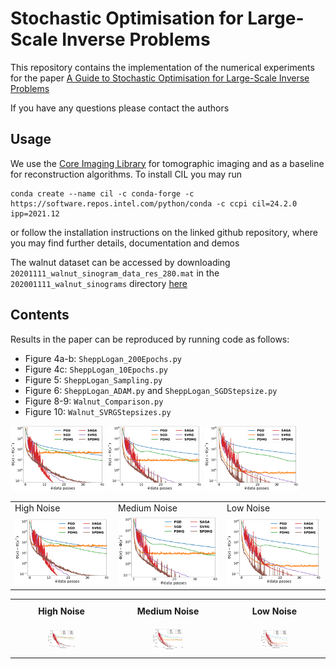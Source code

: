 # Stochastic Optimisation for Large-Scale Inverse Problems

This repository contains the implementation of the numerical experiments for the paper [A Guide to Stochastic Optimisation for Large-Scale Inverse Problems](https://arxiv.org/abs/2406.06342)

If you have any questions please contact the authors

## Usage

We use the [Core Imaging Library](https://github.com/TomographicImaging/CIL) for tomographic imaging and as a baseline for reconstruction algorithms. To install CIL you may run
```
conda create --name cil -c conda-forge -c https://software.repos.intel.com/python/conda -c ccpi cil=24.2.0 ipp=2021.12
```

or follow the installation instructions on the linked github repository, where you may find further details, documentation and demos

The walnut dataset can be accessed by downloading `20201111_walnut_sinogram_data_res_280.mat` in the `202001111_walnut_sinograms` directory [here](https://zenodo.org/records/4279549)

## Contents

Results in the paper can be reproduced by running code as follows:

* Figure 4a-b:  `SheppLogan_200Epochs.py`
* Figure 4c: `SheppLogan_10Epochs.py`
* Figure 5: `SheppLogan_Sampling.py`
* Figure 6: `SheppLogan_ADAM.py` and `SheppLogan_SGDStepsize.py`
* Figure 8-9: `Walnut_Comparison.py`
* Figure 10: `Walnut_SVRGStepsizes.py`


<p float="left">
  <img src="figures/WalnutFinal_50Intensity60Subsets_40EpochsDiffYlim.png" style = "width: 30%" />
  <img src="figures/WalnutFinal_250Intensity60Subsets_40EpochsDiffYlim.png" style = "width: 30%" /> 
  <img src="figures/WalnutFinal_5000Intensity60Subsets_40EpochsDiffYlim.png" style = "width: 30%" />
</p>


<table>
  <tr>
    <td>High Noise</td>
     <td>Medium Noise</td>
     <td>Low Noise</td>
  </tr>
  <tr>
      <td><img src="figures/WalnutFinal_50Intensity60Subsets_40EpochsDiffYlim.png" width="300" /></td>
  <td><img src="figures/WalnutFinal_250Intensity60Subsets_40EpochsDiffYlim.png" width="300" /></td> 
  <td><img src="figures/WalnutFinal_5000Intensity60Subsets_40EpochsDiffYlim.png" width="300" /></td>
  </tr>
 </table>

<!-- | High Noise | Medium Noise | Low Noise | 
| --- | --- | --- |
| ![High Noise](figures/WalnutFinal_50Intensity60Subsets_40EpochsDiffYlim.png "high noise")| ![Medium NOise](figures/WalnutFinal_250Intensity60Subsets_40EpochsDiffYlim.png "medium noise")| ![Low Noise](figures/WalnutFinal_5000Intensity60Subsets_40EpochsDiffYlim.png "low noise")| -->

<!-- <style>
  table {
    border-collapse: collapse;
  }
  table, th, td {
    border: none;
  }
  th, td {
    padding: 10px;
    text-align: center;
  }
</style>

<table>
  <tr>
    <th>High Noise</th>
    <th>Medium Noise</th>
    <th>Low Noise</th>
  </tr>
  <tr>
    <td><img src="figures/WalnutFinal_50Intensity60Subsets_40EpochsDiffYlim.png" alt="high noise" style="width: 30%;"></td>
    <td><img src="figures/WalnutFinal_250Intensity60Subsets_40EpochsDiffYlim.png" alt="medium noise" style="width: 30%;"></td>
    <td><img src="figures/WalnutFinal_5000Intensity60Subsets_40EpochsDiffYlim.png" alt="low noise" style="width: 30%;"></td>
  </tr>
</table> -->


<!-- ![High Noise](figures/WalnutFinal_50Intensity60Subsets_40EpochsDiffYlim.png "high noise") ![Medium NOise](figures/WalnutFinal_250Intensity60Subsets_40EpochsDiffYlim.png "medium noise")  ![Low Noise](figures/WalnutFinal_5000Intensity60Subsets_40EpochsDiffYlim.png "low noise") -->

<table style="border-collapse: collapse; width: 100%;">
  <tr>
    <th style="border: none; padding: 10px; text-align: center;">High Noise</th>
    <th style="border: none; padding: 10px; text-align: center;">Medium Noise</th>
    <th style="border: none; padding: 10px; text-align: center;">Low Noise</th>
  </tr>
  <tr>
    <td style="border: none; padding: 10px; text-align: center;">
      <img src="figures/WalnutFinal_50Intensity60Subsets_40EpochsDiffYlim.png" alt="high noise" style="width: 30%;">
    </td>
    <td style="border: none; padding: 10px; text-align: center;">
      <img src="figures/WalnutFinal_250Intensity60Subsets_40EpochsDiffYlim.png" alt="medium noise" style="width: 30%;">
    </td>
    <td style="border: none; padding: 10px; text-align: center;">
      <img src="figures/WalnutFinal_5000Intensity60Subsets_40EpochsDiffYlim.png" alt="low noise" style="width: 30%;">
    </td>
  </tr>
</table>
